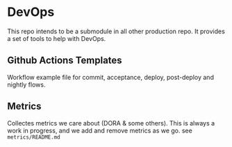 # DevOps

This repo intends to be a submodule in all other production repo. It provides a set of tools to help with DevOps.

## Github Actions Templates

Workflow example file for commit, acceptance, deploy, post-deploy and nightly flows.

## Metrics

Collectes metrics we care about (DORA & some others). This is always a work in progress, and we add and remove metrics as we go. see `metrics/README.md`
